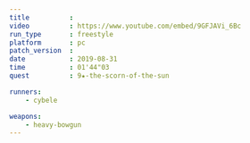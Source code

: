 ```yaml
---
title          :
video          : https://www.youtube.com/embed/9GFJAVi_6Bc
run_type       : freestyle
platform       : pc
patch_version  : 
date           : 2019-08-31
time           : 01'44"03
quest          : 9★-the-scorn-of-the-sun

runners:
    - cybele

weapons:
    - heavy-bowgun
---
```

